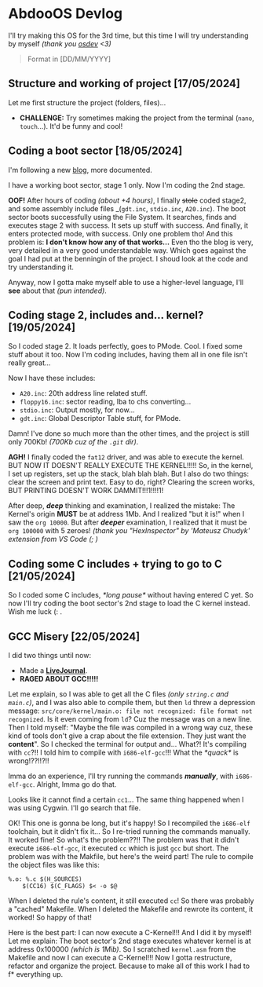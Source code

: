 # AbdooOS Devlog

I'll try making this OS for the 3rd time, but this time 
I will try understanding by myself _(thank you [osdev](https://wiki.osdev.org/) <3)_

> Format in [DD/MM/YYYY]

## Structure and working of project [17/05/2024]

Let me first structure the project (folders, files)...

-   **CHALLENGE:** Try sometimes making the project from the terminal (`nano`, `touch`...).
    It'd be funny and cool!

## Coding a boot sector [18/05/2024]

I'm following a new [blog](http://www.brokenthorn.com/Resources/OSDevIndex.html), 
more documented.

I have a working boot sector, stage 1 only. Now I'm coding the 2nd stage.

**OOF!** After hours of coding _(about +4 hours)_, I finally ~~stole~~ coded stage2, 
and some assembly include files _(`gdt.inc`, `stdio.inc`, `A20.inc`).
The boot sector boots successfully using the File System. It searches, 
finds and executes stage 2 with success. It sets up stuff with success.
And finally, it enters protected mode, with success. Only one problem tho!
And this problem is: **I don't know how any of that works...** Even tho the blog 
is very, very detailed in a very good understandable way. Which goes against
the goal I had put at the benningin of the project. I shoud look at the code
and try understanding it.

Anyway, now I gotta make myself able to use a higher-level language, 
I'll **see** about that _(pun intended)_.

## Coding stage 2, includes and... kernel? [19/05/2024]

So I coded stage 2. It loads perfectly, goes to PMode. Cool.
I fixed some stuff about it too. Now I'm coding includes,
having them all in one file isn't really great...

Now I have these includes:
-   `A20.inc`: 20th address line related stuff.
-   `floppy16.inc`: sector reading, lba to chs converting...
-   `stdio.inc`: Output mostly, for now...
-   `gdt.inc`: Global Descriptor Table stuff, for PMode.

Damn! I've done so much more than the other times, and the project is still
only 700Kb! _(700Kb cuz of the `.git` dir)_.

**AGH!** I finally coded the `fat12` driver, and was able to execute the kernel.
BUT NOW IT DOESN'T REALLY EXECUTE THE KERNEL!!!!! So, in the kernel, I set up registers,
set up the stack, blah blah blah. But I also do two things: clear the screen and print text.
Easy to do, right? Clearing the screen works, BUT PRINTING DOESN'T WORK DAMMIT!!!1!!!!1!

After deep, ***deep*** thinking and examination, I realized the mistake:
The Kernel's origin **MUST** be at address 1Mb. And I realized "but it is!"
when I saw the `org 10000`. But after ***deeper*** examination, I realized 
that it must be `org 100000` with 5 zeroes! 
_(thank you "HexInspector" by 'Mateusz Chudyk' extension from VS Code (; )_

## Coding some C includes + trying to go to C [21/05/2024]

So I coded some C includes, *\*long pause\** without having entered C yet.
So now I'll try coding the boot sector's 2nd stage to load the C kernel instead.
Wish me luck (: .

## GCC Misery [22/05/2024]

I did two things until now:
-   Made a [**LiveJournal**](https://abdooowd.livejournal.com/).
-   **RAGED ABOUT GCC!!!!!**

Let me explain, so I was able to get all the C files _(only `string.c` and `main.c`)_,
and I was also able to compile them, but then `ld` threw a depression message:
`src/core/kernel/main.o: file not recognized: file format not recognized`.
Is it even coming from `ld`? Cuz the message was on a new line. Then I told myself:
"Maybe the file was compiled in a wrong way cuz, these kind of tools don't give a crap
about the file extension. They just want the **content**".
So I checked the terminal for output and... What?! It's compiling with `cc`?!!
I told him to compile with `i686-elf-gcc`!!! What the *\*quack\** is wrong!??!!?!!

Imma do an experience, I'll try running the commands ***manually***, with `i686-elf-gcc`.
Alright, Imma go do that.

Looks like it cannot find a certain `cc1`... The same thing happened when I was using
Cygwin. I'll go search that file.

OK! This one is gonna be long, but it's happy! So I recompiled the `i686-elf`
toolchain, but it didn't fix it... So I re-tried running the commands manually.
It worked fine! So what's the problem??!!
The problem was that it didn't execute `i686-elf-gcc`, it executed `cc` which
is just `gcc` but short. The problem was with the Makfile, but here's the weird part!
The rule to compile the object files was like this:

```
%.o: %.c $(H_SOURCES)
	$(CC16) $(C_FLAGS) $< -o $@
```

When I deleted the rule's content, it still executed `cc`! So there was probably 
a "cached" Makefile. When I deleted the Makefile and rewrote its content, it worked!
So happy of that!

Here is the best part: I can now execute a C-Kernel!!! And I did it by myself!
Let me explain: The boot sector's 2nd stage executes whatever kernel is at address
0x100000 _(which is 1Mib)_. So I scratched `kernel.asm` from the Makefile and now
I can execute a C-Kernel!!! Now I gotta restructure, refactor and organize the project.
Because to make all of this work I had to f* everything up.